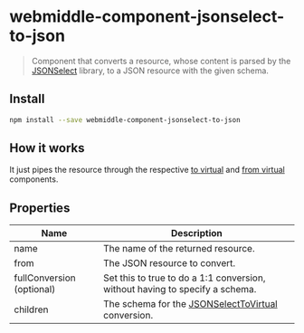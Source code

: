 # webmiddle-component-jsonselect-to-json 

> Component that converts a resource, whose content is parsed by the
[JSONSelect](https://github.com/lloyd/JSONSelect) library, to a JSON resource with the given schema.

## Install

```bash
npm install --save webmiddle-component-jsonselect-to-json
```

## How it works

It just pipes the resource through the respective [to virtual](https://github.com/webmiddle/webmiddle/tree/master/packages/webmiddle-component-jsonselect-to-virtual) and [from virtual](https://github.com/webmiddle/webmiddle/tree/master/packages/webmiddle-component-virtual-to-json) components.

## Properties


Name                       | Description
---------------------------|------------------------------------------------------
name                       | The name of the returned resource.
from                       | The JSON resource to convert.
fullConversion (optional)  | Set this to true to do a 1:1 conversion, without having to specify a schema.
children                   | The schema for the [JSONSelectToVirtual](https://github.com/webmiddle/webmiddle/tree/master/packages/webmiddle-component-jsonselect-to-virtual) conversion.

